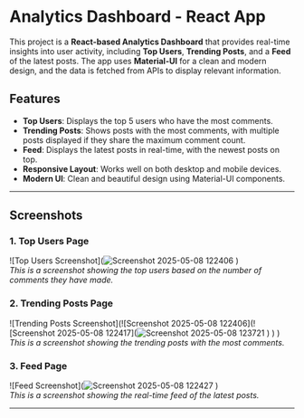 # Analytics Dashboard - React App

This project is a **React-based Analytics Dashboard** that provides real-time insights into user activity, including **Top Users**, **Trending Posts**, and a **Feed** of the latest posts. The app uses **Material-UI** for a clean and modern design, and the data is fetched from APIs to display relevant information.

## Features

- **Top Users**: Displays the top 5 users who have the most comments.
- **Trending Posts**: Shows posts with the most comments, with multiple posts displayed if they share the maximum comment count.
- **Feed**: Displays the latest posts in real-time, with the newest posts on top.
- **Responsive Layout**: Works well on both desktop and mobile devices.
- **Modern UI**: Clean and beautiful design using Material-UI components.

---

## Screenshots

### 1. **Top Users Page**
![Top Users Screenshot](![Screenshot 2025-05-08 122406](https://github.com/user-attachments/assets/f1caee5a-81f4-446b-851d-656ce121f7d7)
)  
_This is a screenshot showing the top users based on the number of comments they have made._

### 2. **Trending Posts Page**
![Trending Posts Screenshot](![Screenshot 2025-05-08 122406](![Screenshot 2025-05-08 122417](![Screenshot 2025-05-08 123721](https://github.com/user-attachments/assets/d8f97eab-9e55-41f3-a630-c5d11d156e5b)
)
)
)  
_This is a screenshot showing the trending posts with the most comments._

### 3. **Feed Page**
![Feed Screenshot](![Screenshot 2025-05-08 122427](https://github.com/user-attachments/assets/dda8c08f-4bde-443e-ae99-fde4d43c165a)
)  
_This is a screenshot showing the real-time feed of the latest posts._

---
